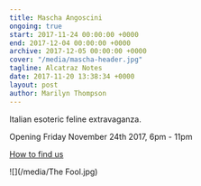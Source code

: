 ```yaml
---
title: Mascha Angoscini
ongoing: true
start: 2017-11-24 00:00:00 +0000
end: 2017-12-04 00:00:00 +0000
archive: 2017-12-05 00:00:00 +0000
cover: "/media/mascha-header.jpg"
tagline: Alcatraz Notes
date: 2017-11-20 13:38:34 +0000
layout: post
author: Marilyn Thompson
---
```

Italian esoteric feline extravaganza.

Opening Friday November 24th 2017, 6pm - 11pm

[How to find us](/contact/)

![](/media/The Fool.jpg)